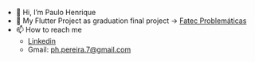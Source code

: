 - 👋 Hi, I’m Paulo Henrique
- 📱 My Flutter Project as graduation final project -> [Fatec Problemáticas](https://github.com/paulohp7/fatec_problematicas)
- 📫 How to reach me
  - <a href="https://www.linkedin.com/in/paulo-henrique-pereira/" target="_blank">Linkedin</a>  
  - Gmail: ph.pereira.7@gmail.com

<!---
paulohp7/paulohp7 is a ✨ special ✨ repository because its `README.md` (this file) appears on your GitHub profile.
You can click the Preview link to take a look at your changes.
--->
